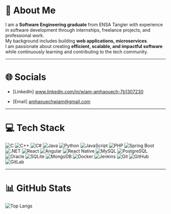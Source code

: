 # 💫 About Me
I am a **Software Engineering graduate** from ENSA Tangier with experience in software development through internships, freelance projects, and professional work.  
My background includes building **web applications, microservices**.  
I am passionate about creating **efficient, scalable, and impactful software** while continuously learning and contributing to the tech community.  

---

# 🌐 Socials
- [LinkedIn] www.linkedin.com/in/wiam-amhaouech-7b1307230
  
- [Email] amhaouechwiam@gmail.com 

---

# 💻 Tech Stack
![C](https://img.shields.io/badge/c-%2300599C.svg?logo=c&logoColor=white)
![C++](https://img.shields.io/badge/c++-%2300599C.svg?logo=c%2B%2B&logoColor=white)
![C#](https://img.shields.io/badge/c%23-%23239120.svg?logo=c-sharp&logoColor=white)
![Java](https://img.shields.io/badge/java-%23ED8B00.svg?logo=openjdk&logoColor=white)
![Python](https://img.shields.io/badge/python-%233776AB.svg?logo=python&logoColor=white)
![JavaScript](https://img.shields.io/badge/javascript-%23323330.svg?logo=javascript&logoColor=%23F7DF1E)
![PHP](https://img.shields.io/badge/php-%23777BB4.svg?logo=php&logoColor=white)
![Spring Boot](https://img.shields.io/badge/springboot-%236DB33F.svg?logo=springboot&logoColor=white)
![.NET](https://img.shields.io/badge/.NET-512BD4?logo=dotnet&logoColor=white)
![React](https://img.shields.io/badge/react-%2320232a.svg?logo=react&logoColor=%2361DAFB)
![Angular](https://img.shields.io/badge/angular-%23DD0031.svg?logo=angular&logoColor=white)
![React Native](https://img.shields.io/badge/react_native-%2320232a.svg?logo=react&logoColor=%2361DAFB)
![MySQL](https://img.shields.io/badge/mysql-%2300f.svg?logo=mysql&logoColor=white)
![PostgreSQL](https://img.shields.io/badge/postgresql-%23316192.svg?logo=postgresql&logoColor=white)
![Oracle](https://img.shields.io/badge/oracle-%23F00000.svg?logo=oracle&logoColor=white)
![SQLite](https://img.shields.io/badge/sqlite-%2307405e.svg?logo=sqlite&logoColor=white)
![MongoDB](https://img.shields.io/badge/mongodb-%234ea94b.svg?logo=mongodb&logoColor=white)
![Docker](https://img.shields.io/badge/docker-%230db7ed.svg?logo=docker&logoColor=white)
![Jenkins](https://img.shields.io/badge/jenkins-%232C5263.svg?logo=jenkins&logoColor=white)
![Git](https://img.shields.io/badge/git-%23F05033.svg?logo=git&logoColor=white)
![GitHub](https://img.shields.io/badge/github-%23181717.svg?logo=github&logoColor=white)
![GitLab](https://img.shields.io/badge/gitlab-%23181717.svg?logo=gitlab&logoColor=orange)


---
# 📊 GitHub Stats



![Top Langs](https://github-readme-stats.vercel.app/api/top-langs/?username=wiam2&layout=compact&theme=dark)

